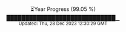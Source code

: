 <p align="center">
⏳Year Progress (99.05 %) <br>
█████████████████████████████▁ <br>
<sub>Updated: Thu, 28 Dec 2023 12:30:29 GMT</sub>
</p>

